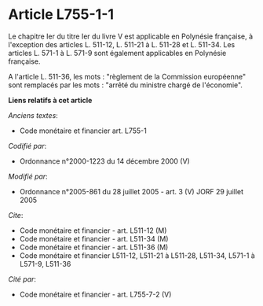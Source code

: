 # Article L755-1-1

Le chapitre Ier du titre Ier du livre V est applicable en Polynésie française, à l'exception des articles L. 511-12, L.
511-21 à L. 511-28 et L. 511-34. Les articles L. 571-1 à L. 571-9 sont également applicables en Polynésie française.

A l'article L. 511-36, les mots : "règlement de la Commission européenne" sont remplacés par les mots : "arrêté du ministre
chargé de l'économie".

**Liens relatifs à cet article**

_Anciens textes_:

  - Code monétaire et financier art. L755-1

_Codifié par_:

  - Ordonnance n°2000-1223 du 14 décembre 2000 (V)

_Modifié par_:

  - Ordonnance n°2005-861 du 28 juillet 2005 - art. 3 (V) JORF 29 juillet 2005

_Cite_:

  - Code monétaire et financier - art. L511-12 (M)
  - Code monétaire et financier - art. L511-34 (M)
  - Code monétaire et financier - art. L511-36 (M)
  - Code monétaire et financier L511-12, L511-21 à L511-28, L511-34, L571-1 à L571-9, L511-36

_Cité par_:

  - Code monétaire et financier - art. L755-7-2 (V)
